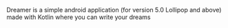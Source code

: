Dreamer is a simple android application (for version 5.0 Lollipop and above) made with Kotlin where you can write your dreams

